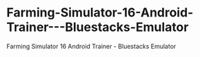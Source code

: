 # Farming-Simulator-16-Android-Trainer---Bluestacks-Emulator
Farming Simulator 16 Android Trainer - Bluestacks Emulator
